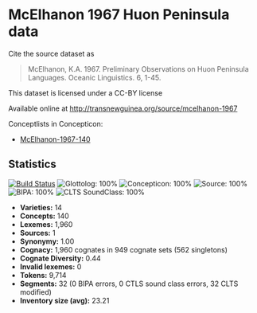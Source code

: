 # McElhanon 1967 Huon Peninsula data

Cite the source dataset as

>  McElhanon, K.A. 1967. Preliminary Observations on Huon Peninsula Languages. Oceanic Linguistics. 6, 1-45.

This dataset is licensed under a CC-BY license

Available online at http://transnewguinea.org/source/mcelhanon-1967


Conceptlists in Concepticon:
- [McElhanon-1967-140](https://concepticon.clld.org/contributions/McElhanon-1967-140)
## Statistics


[![Build Status](https://travis-ci.org/lexibank/mcelhanonhuon.svg?branch=master)](https://travis-ci.org/lexibank/mcelhanonhuon)
![Glottolog: 100%](https://img.shields.io/badge/Glottolog-100%25-brightgreen.svg "Glottolog: 100%")
![Concepticon: 100%](https://img.shields.io/badge/Concepticon-100%25-brightgreen.svg "Concepticon: 100%")
![Source: 100%](https://img.shields.io/badge/Source-100%25-brightgreen.svg "Source: 100%")
![BIPA: 100%](https://img.shields.io/badge/BIPA-100%25-brightgreen.svg "BIPA: 100%")
![CLTS SoundClass: 100%](https://img.shields.io/badge/CLTS%20SoundClass-100%25-brightgreen.svg "CLTS SoundClass: 100%")

- **Varieties:** 14
- **Concepts:** 140
- **Lexemes:** 1,960
- **Sources:** 1
- **Synonymy:** 1.00
- **Cognacy:** 1,960 cognates in 949 cognate sets (562 singletons)
- **Cognate Diversity:** 0.44
- **Invalid lexemes:** 0
- **Tokens:** 9,714
- **Segments:** 32 (0 BIPA errors, 0 CTLS sound class errors, 32 CLTS modified)
- **Inventory size (avg):** 23.21